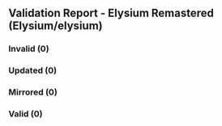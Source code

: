 ## Validation Report - Elysium Remastered (Elysium/elysium)


### Invalid (0)
### Updated (0)
### Mirrored (0)
### Valid (0)
